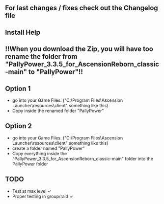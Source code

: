 ## For last changes / fixes check out the Changelog file

## Install Help
## !!When you download the Zip, you will have too rename the folder from "PallyPower_3.3.5_for_AscensionReborn_classic-main" to "PallyPower"!!
## Option 1
- go into your Game Files. ("C:\Program Files\Ascension Launcher\resources\client" something like this)
- Copy inside the renamed folder "PallyPower"

## Option 2
- go into your Game Files. ("C:\Program Files\Ascension Launcher\resources\client" something like this)
- create a folder named "PallyPower" 
- Copy everything inside the "PallyPower_3.3.5_for_AscensionReborn_classic-main" folder into the PallyPower folder
  
## TODO
- Test at max level ✓
- Proper testing in group/raid ✓
